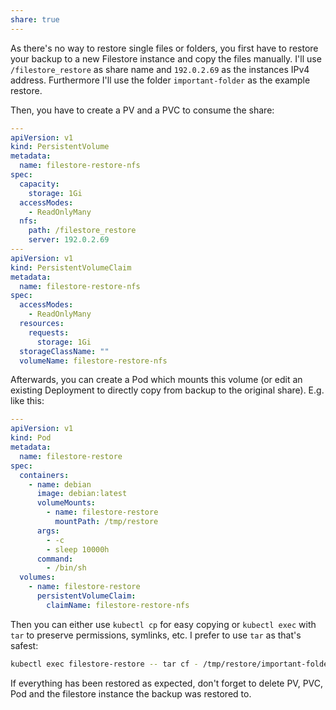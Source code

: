 ```yaml
---
share: true
---
```


As there's no way to restore single files or folders, you first have to restore your backup to a new Filestore instance and copy the files manually. I'll use `/filestore_restore` as share name and `192.0.2.69` as the instances IPv4 address. Furthermore I'll use the folder `important-folder` as the example restore.

Then, you have to create a PV and a PVC to consume the share:

```yaml
---
apiVersion: v1
kind: PersistentVolume
metadata:
  name: filestore-restore-nfs
spec:
  capacity:
    storage: 1Gi
  accessModes:
    - ReadOnlyMany
  nfs:
    path: /filestore_restore
    server: 192.0.2.69
---
apiVersion: v1
kind: PersistentVolumeClaim
metadata:
  name: filestore-restore-nfs
spec:
  accessModes:
    - ReadOnlyMany
  resources:
    requests:
      storage: 1Gi
  storageClassName: ""
  volumeName: filestore-restore-nfs
```

Afterwards, you can create a Pod which mounts this volume (or edit an existing Deployment to directly copy from backup to the original share). E.g. like this:

```yaml
---
apiVersion: v1
kind: Pod
metadata:
  name: filestore-restore
spec:
  containers:
    - name: debian
      image: debian:latest
      volumeMounts:
        - name: filestore-restore
          mountPath: /tmp/restore
      args:
        - -c
        - sleep 10000h
      command:
        - /bin/sh
  volumes:
    - name: filestore-restore
      persistentVolumeClaim:
        claimName: filestore-restore-nfs
```

Then you can either use `kubectl cp` for easy copying or `kubectl exec` with `tar` to preserve permissions, symlinks, etc. I prefer to use `tar` as that's safest:

```bash
kubectl exec filestore-restore -- tar cf - /tmp/restore/important-folder | kubectl exec -n <NAMESPACE>-c <CONTAINER> -i <ORIGINALPODNAME> -- tar xf - -C /original/data/path --strip-components=<amount of preceding path components to be stripped>
```

If everything has been restored as expected, don't forget to delete PV, PVC, Pod and the filestore instance the backup was restored to.
